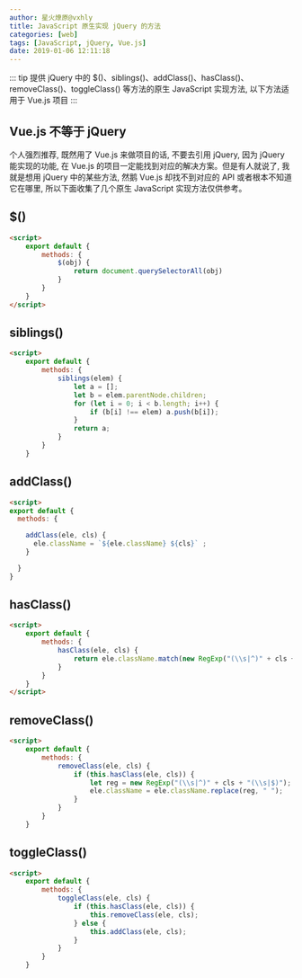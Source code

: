 ```yaml
---
author: 星火燎原@vxhly
title: JavaScript 原生实现 jQuery 的方法
categories: [web]
tags: [JavaScript, jQuery, Vue.js]
date: 2019-01-06 12:11:18
---
```


::: tip
提供 jQuery 中的 $()、siblings()、addClass()、hasClass()、removeClass()、toggleClass() 等方法的原生 JavaScript 实现方法, 以下方法适用于 Vue.js 项目
:::
<!-- more -->

## Vue.js 不等于 jQuery

个人强烈推荐, 既然用了 Vue.js 来做项目的话, 不要去引用 jQuery, 因为 jQuery 能实现的功能, 在 Vue.js 的项目一定能找到对应的解决方案。但是有人就说了, 我就是想用 jQuery 中的某些方法, 然鹅 Vue.js 却找不到对应的 API 或者根本不知道它在哪里, 所以下面收集了几个原生 JavaScript 实现方法仅供参考。

## $()

``` html
<script>
    export default {
        methods: {
            $(obj) {
                return document.querySelectorAll(obj)
            }
        }
    }
</script>
```

## siblings()

``` html
<script>
    export default {
        methods: {
            siblings(elem) {
                let a = [];
                let b = elem.parentNode.children;
                for (let i = 0; i < b.length; i++) {
                    if (b[i] !== elem) a.push(b[i]);
                }
                return a;
            }
        }
    }
```

## addClass()

```html
<script>
export default {
  methods: {

    addClass(ele, cls) {
      ele.className = `${ele.className} ${cls}` ;
    }

  }
}
```

## hasClass()

``` html
<script>
    export default {
        methods: {
            hasClass(ele, cls) {
                return ele.className.match(new RegExp("(\\s|^)" + cls + "(\\s|$)"));
            }
        }
    }
</script>
```

## removeClass()

``` html
<script>
    export default {
        methods: {
            removeClass(ele, cls) {
                if (this.hasClass(ele, cls)) {
                    let reg = new RegExp("(\\s|^)" + cls + "(\\s|$)");
                    ele.className = ele.className.replace(reg, " ");
                }
            }
        }
    }
```

## toggleClass()

``` html
<script>
    export default {
        methods: {
            toggleClass(ele, cls) {
                if (this.hasClass(ele, cls)) {
                    this.removeClass(ele, cls);
                } else {
                    this.addClass(ele, cls);
                }
            }
        }
    }
```

